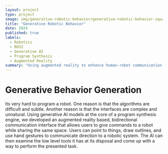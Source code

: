 ```yaml
---
layout: project
type: project
image: img/generative-robotic-behavior/generative-robotic-behavior-square.png
title: "Generative Robotic Behavior"
date: 2024
published: true
labels:
  - Robotics
  - ROS2
  - Generative AI
  - Program Synthesis
  - Augmented Reality
summary: "Using augmented reality to enhance human-robot communication and simplify program generation."
---
```



# Generative Behavior Generation

Its very hard to program a robot. One reason is that the algorithms are difficult and subtle. Another reason is that the interfaces are complex and unnatural. Using generative AI models at the core of a program synthesis engine, we developed an augmented reality based, bidirectional communication interface that allows users to give commands to a robot while sharing the same space. Users can point to things, draw outlines, and use hand gestures to communicate direction to a robotic system. The AI can then examine the low level tools it has at its disposal and come up with a way to perform the presented task.
